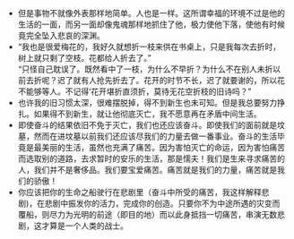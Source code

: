 - 但是事物不就像外表那样地简单。人也是一样。这所谓幸福的环境不过是他的生活的一面，而另一面却像鬼魂那样地抓住了他，极力使他下落，使他有时候竟完全坠入悲哀的深渊。
- “我也是很爱梅花的，我好久就想折一枝来供在书桌上，只是我每次去折时，树上就只剩了空枝。花都给人折去了。”</br>“只怪自己耽误了。既然看中了一枝，为什么不早折？为什么不在别人未折以前去折呢？迟了就有人抢先折去了。花开的时节不长，迟了就要谢的，所以花不能够等人。不记得‘花开堪折直须折，莫待无花空折枝的旧诗吗？”
- 也许我的旧习惯太深，很难摆脱掉，得不到新生也未可知。但是我总要努力挣扎。如果得不到新生，就让他彻底灭亡，我不愿意再在矛盾中间生活。
- 即使奋斗的结果依旧不免于灭亡，我们也还应该奋斗。即使我们的面前就是坟墓，然而在进坟墓以前我们还应该尽我们的力量去做一番事业。奋斗的生活毕竟是最美丽的生活，虽然也充满了痛苦。因为害怕灭亡的命运，因为害怕痛苦而选取别的道路，去求暂时的安乐的生活，那是懦夫！我们是生来寻求痛苦的人，我们并不是奢侈品。我们要宝爱痛苦。痛苦就是我们的力量，痛苦就是我们的骄傲！
- 你应该把你的生命之船驶行在悲剧里（奋斗中所受的痛苦，我这样解释悲剧)，在悲剧中振发你的活力，完成你的创造。只要你不为中途所遇的灾变而覆船，则尽力为光明的前途（即目的地）而以此身抵挡一切痛苦，串演无数悲剧，这才算是一个人类的战士。
